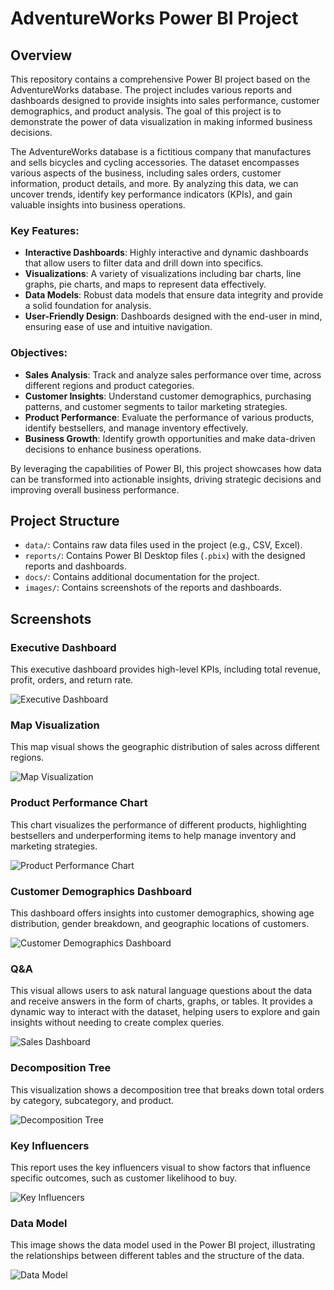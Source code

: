 # AdventureWorks Power BI Project

## Overview
This repository contains a comprehensive Power BI project based on the AdventureWorks database. The project includes various reports and dashboards designed to provide insights into sales performance, customer demographics, and product analysis. The goal of this project is to demonstrate the power of data visualization in making informed business decisions. 

The AdventureWorks database is a fictitious company that manufactures and sells bicycles and cycling accessories. The dataset encompasses various aspects of the business, including sales orders, customer information, product details, and more. By analyzing this data, we can uncover trends, identify key performance indicators (KPIs), and gain valuable insights into business operations.

### Key Features:
- **Interactive Dashboards**: Highly interactive and dynamic dashboards that allow users to filter data and drill down into specifics.
- **Visualizations**: A variety of visualizations including bar charts, line graphs, pie charts, and maps to represent data effectively.
- **Data Models**: Robust data models that ensure data integrity and provide a solid foundation for analysis.
- **User-Friendly Design**: Dashboards designed with the end-user in mind, ensuring ease of use and intuitive navigation.

### Objectives:
- **Sales Analysis**: Track and analyze sales performance over time, across different regions and product categories.
- **Customer Insights**: Understand customer demographics, purchasing patterns, and customer segments to tailor marketing strategies.
- **Product Performance**: Evaluate the performance of various products, identify bestsellers, and manage inventory effectively.
- **Business Growth**: Identify growth opportunities and make data-driven decisions to enhance business operations.

By leveraging the capabilities of Power BI, this project showcases how data can be transformed into actionable insights, driving strategic decisions and improving overall business performance.

## Project Structure
- `data/`: Contains raw data files used in the project (e.g., CSV, Excel).
- `reports/`: Contains Power BI Desktop files (`.pbix`) with the designed reports and dashboards.
- `docs/`: Contains additional documentation for the project.
- `images/`: Contains screenshots of the reports and dashboards.

## Screenshots

### Executive Dashboard
This executive dashboard provides high-level KPIs, including total revenue, profit, orders, and return rate.

![Executive Dashboard](images/ExecDashboard.png)

### Map Visualization
This map visual shows the geographic distribution of sales across different regions.

![Map Visualization](images/Map.png)

### Product Performance Chart
This chart visualizes the performance of different products, highlighting bestsellers and underperforming items to help manage inventory and marketing strategies.

![Product Performance Chart](images/ProductDetail.png)

### Customer Demographics Dashboard
This dashboard offers insights into customer demographics, showing age distribution, gender breakdown, and geographic locations of customers.

![Customer Demographics Dashboard](images/CustomerDetail.png)

### Q&A
This visual allows users to ask natural language questions about the data and receive answers in the form of charts, graphs, or tables. It provides a dynamic way to interact with the dataset, helping users to explore and gain insights without needing to create complex queries.

![Sales Dashboard](images/Q&A.png)

### Decomposition Tree
This visualization shows a decomposition tree that breaks down total orders by category, subcategory, and product.

![Decomposition Tree](images/DecompositionTree.png)

### Key Influencers
This report uses the key influencers visual to show factors that influence specific outcomes, such as customer likelihood to buy.

![Key Influencers](images/KeyInfluencers.png)

### Data Model
This image shows the data model used in the Power BI project, illustrating the relationships between different tables and the structure of the data.

![Data Model](images/ModelView.png)
